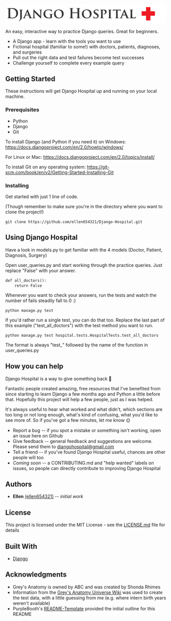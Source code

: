 ![Django Hospital](./django_hospital_logo.png)

An easy, interactive way to practice Django queries. Great for beginners.

* A Django app - learn with the tools you want to use
* Fictional hospital (familiar to some!) with doctors, patients, diagnoses, and surgeries
* Pull out the right data and test failures become test successes
* Challenge yourself to complete every example query

## Getting Started

These instructions will get Django Hospital up and running on your local machine.

### Prerequisites

* Python
* Django
* Git

To install Django (and Python if you need it) on Windows: https://docs.djangoproject.com/en/2.0/howto/windows/

For Linux or Mac: https://docs.djangoproject.com/en/2.0/topics/install/

To install Git on any operating system: https://git-scm.com/book/en/v2/Getting-Started-Installing-Git

### Installing

Get started with just 1 line of code.

(Though remember to make sure you're in the directory where you want to clone the project!)

```
git clone https://github.com/ellen654321/Django-Hospital.git
```

## Using Django Hospital

Have a look in models.py to get familiar with the 4 models (Doctor, Patient, Diagnosis, Surgery)

Open user_queries.py and start working through the practice queries. Just replace "False" with your answer.
```
def all_doctors():
    return False
```

Whenever you want to check your answers, run the tests and watch the number of fails steadily fall to 0 :)
```
python manage.py test
```

If you'd rather run a single test, you can do that too. Replace the last part of this example ("test_all_doctors") with the test method you want to run.
```
python manage.py test hospital.tests.HospitalTests.test_all_doctors
```
The format is always "test_" followed by the name of the function in user_queries.py

## How you can help

Django Hospital is a way to give something back :sunflower:

Fantastic people created amazing, free resources that I've benefited from since starting to learn Django a few months ago and Python a little before that. Hopefully this project will help a few people, just as I was helped.

It's always useful to hear what worked and what didn't, which sections are too long or not long enough, what's kind of confusing, what you'd like to see more of. So if you've got a few minutes, let me know :sun_with_face:

* Report a bug -- if you spot a mistake or something isn't working, open an issue here on Github
* Give feedback -- general feedback and suggestions are welcome. Please send them to djangohospital@gmail.com
* Tell a friend -- if you've found Django Hospital useful, chances are other people will too
* *Coming soon* -- a CONTRIBUTING.md and "help wanted" labels on issues, so people can directly contribute to improving Django Hospital

## Authors

* **Ellen** [(ellen654321)](https://github.com/ellen654321/) -- *initial work*

## License

This project is licensed under the MIT License - see the [LICENSE.md](LICENSE.md) file for details

## Built With

* [Django](https://www.djangoproject.com/)

## Acknowledgments

* Grey's Anatomy is owned by ABC and was created by Shonda Rhimes
* Information from the [Grey's Anatomy Universe Wiki](http://greysanatomy.wikia.com/wiki/Grey%27s_Anatomy_Universe_Wiki) was used to create the test data, with a little guessing from me (e.g. where intern birth years weren't available)
* PurpleBooth's [README-Template](https://gist.github.com/PurpleBooth/109311bb0361f32d87a2) provided the initial outline for this README
